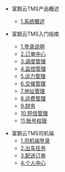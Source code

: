* 富鹊云TMS产品概述

    * [1.系统概述](sys.md)
    <!--* [2.系统主流程及功能概述](what.md)-->

* 富鹊云TMS入门指南
    * [1.登录说明](useFor.md)
    * [2.订单中心](orderCenter.md)
    * [3.调度管理](dispatchManager.md)
    * [4.监控管理](monitorManager.md)
    * [5.运力管理](transportManager.md)
    * [6.交接管理](handoverManager.md)
    * [7.地址管理](addressManager.md)
    * [8.运费管理](expenseManager.md)
    * [9.财务](finance.md)
    * [10.短信管理](messageManager.md)
    * [11.账号权限](sysManager.md)

<!--* 富鹊云TMS操作视频
    * [1.订单中心](videoOrder.md)
    * [2.调度管理](videoDispatch.md)
    * [3.监控管理](videoMonitor.md)
    * [4.运力管理](videoTransport.md)
    * [5.区域管理](videoArea.md)
    * [6.地址管理](videoAdress.md)
    * [7.运费管理](videoExpense.md)
    * [8.财务](videoFinance.md)
    * [9.短信管理](videoMessage.md)
    * [10.系统管理](videoSys.md)-->
   
* 富鹊云TMS司机端
    * [1.司机端登录](driverAppLogin.md)
    * [2.出车任务](driverAppTask.md)
    * [3.配送订单](driverAppDistribution.md)
    * [4.个人中心](driverAppCenter.md)



